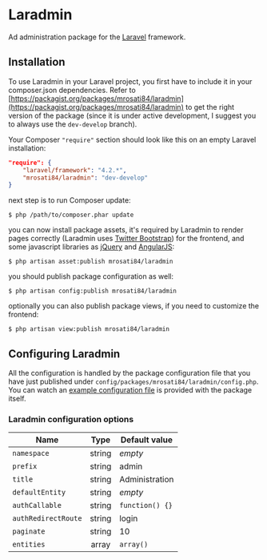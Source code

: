 Laradmin
========

Ad administration package for the [Laravel](http://www.laravel.com) framework.

Installation
------------

To use Laradmin in your Laravel project, you first have to include it in your
composer.json dependencies. Refer to [https://packagist.org/packages/mrosati84/laradmin](https://packagist.org/packages/mrosati84/laradmin)
to get the right version of the package (since it is under active development,
I suggest you to always use the `dev-develop` branch).

Your Composer `"require"` section should look like this on an empty Laravel
installation:

```json
"require": {
    "laravel/framework": "4.2.*",
    "mrosati84/laradmin": "dev-develop"
}
```

next step is to run Composer update:

    $ php /path/to/composer.phar update

you can now install package assets, it's required by Laradmin to render pages
correctly (Laradmin uses [Twitter Bootstrap](http://getbootstrap.com)) for the
frontend, and some javascript libraries as [jQuery](http://jquery.com) and
[AngularJS](https://angularjs.org):

    $ php artisan asset:publish mrosati84/laradmin

you should publish package configuration as well:

    $ php artisan config:publish mrosati84/laradmin

optionally you can also publish package views, if you need to customize the
frontend:

    $ php artisan view:publish mrosati84/laradmin

Configuring Laradmin
--------------------

All the configuration is handled by the package configuration file that you
have just published under `config/packages/mrosati84/laradmin/config.php`. You can watch an [example configuration file](https://github.com/mrosati84/Laradmin/blob/develop/src/config/config.php) is provided with the package itself.

### Laradmin configuration options

| Name                | Type         | Default value    |
|---------------------|:------------:|------------------|
| `namespace`         | string       | *empty*          |
| `prefix`            | string       | admin            |
| `title`             | string       | Administration   |
| `defaultEntity`     | string       | *empty*          |
| `authCallable`      | string       | `function() {}`  |
| `authRedirectRoute` | string       | login            |
| `paginate`          | string       | 10               |
| `entities`          | array        | `array()`        |
